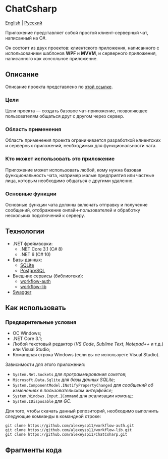 # ChatCsharp 

[English](README.md) | [Русский](README.ru.md)

Приложение представляет собой простой клиент-серверный чат, написанный на C#.

Он состоит из двух проектов: клиентского приложения, написанного с использованием шаблонов **WPF** и **MVVM**, и серверного приложения, написанного как консольное приложение.

## Описание

Описание проекта представлено по [этой ссылке](../../docs/src/ChatCsharp/Description.ru.md).

### Цели

Цели проекта — создать базовое чат-приложение, позволяющее пользователям общаться друг с другом через сервер.

### Область применения

Область применения проекта ограничивается разработкой клиентских и серверных приложений, необходимых для функциональности чата.

### Кто может использовать это приложение

Приложение может использовать любой, кому нужна базовая функциональность чата, например малые предприятия или частные лица, которым необходимо общаться с другими удаленно.

### Основные функции

Основные функции чата должны включать отправку и получение сообщений, отображение онлайн-пользователей и обработку нескольких подключений к серверу.

## Технологии 

- .NET фреймворки:
    - .NET Core 3.1 (C# 8)
    - .NET 6 (C# 10)
- Базы данных: 
    - [SQLite](https://github.com/sqlite/sqlite)
    - [PostgreSQL](https://www.postgresql.org/)
- Внешние сервисы (библиотеки): 
    - [workflow-auth](https://github.com/alexeysp11/workflow-auth)
    - [workflow-lib](https://github.com/alexeysp11/workflow-lib)
- [Swagger](https://swagger.io/tools/swagger-ui)

## Как использовать

### Предварительные условия

- ОС Windows;
- .NET Core 3.1;
- Любой текстовый редактор (*VS Code*, *Sublime Text*, *Notepad++* и т.д.) или Visual Studio;
- Командная строка Windows (если вы не используете Visual Studio).

Зависимости для этого приложения:

- `System.Net.Sockets` для *программирования сокетов*;
- `Microsoft.Data.Sqlite` для *базы данных SQLite*;
- `System.ComponentModel.INotifyPropertyChanged` для *сообщений об изменениях в пользовательском интерфейсе*;
- `System.Windows.Input.ICommand` для реализации *команд*;
- `System.IDisposable` для *GC*.

Для того, чтобы скачать данный репозиторий, необходимо выполнить следующие комманды в командной строке:
```
git clone https://github.com/alexeysp11/workflow-auth.git
git clone https://github.com/alexeysp11/workflow-lib.git
git clone https://github.com/alexeysp11/ChatCsharp.git
```

## Фрагменты кода

